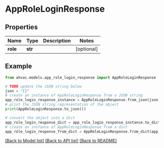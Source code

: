 # AppRoleLoginResponse


## Properties

Name | Type | Description | Notes
------------ | ------------- | ------------- | -------------
**role** | **str** |  | [optional] 

## Example

```python
from ahvac.models.app_role_login_response import AppRoleLoginResponse

# TODO update the JSON string below
json = "{}"
# create an instance of AppRoleLoginResponse from a JSON string
app_role_login_response_instance = AppRoleLoginResponse.from_json(json)
# print the JSON string representation of the object
print(AppRoleLoginResponse.to_json())

# convert the object into a dict
app_role_login_response_dict = app_role_login_response_instance.to_dict()
# create an instance of AppRoleLoginResponse from a dict
app_role_login_response_from_dict = AppRoleLoginResponse.from_dict(app_role_login_response_dict)
```
[[Back to Model list]](../README.md#documentation-for-models) [[Back to API list]](../README.md#documentation-for-api-endpoints) [[Back to README]](../README.md)



